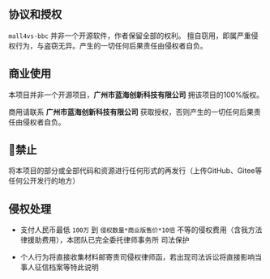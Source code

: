 ## 协议和授权

`mall4vs-bbc` 并非一个开源软件，作者保留全部的权利。 擅自窃用，即属严重侵权行为，与盗窃无异。产生的一切任何后果责任由侵权者自负。


## 商业使用

本项目并非一个开源项目，**广州市蓝海创新科技有限公司** 拥该项目的100%版权。

商用请联系 **广州市蓝海创新科技有限公司** 获取授权，否则产生的一切任何后果责任由侵权者自负。

## 🚫禁止

将本项目的部分或全部代码和资源进行任何形式的再发行（上传GitHub、Gitee等任何公开发行的地方）

## 侵权处理

- 支付人民币最低 `100万` 到 `侵权数量*商业版售价*10倍` 不等的侵权费用（含我方法律援助费用），本团队已完全委托律师事务所 司法保护

- 个人行为将直接收集材料邮寄贵司侵权律师函，若出现司法诉讼将直接影响当事人征信档案等特此说明